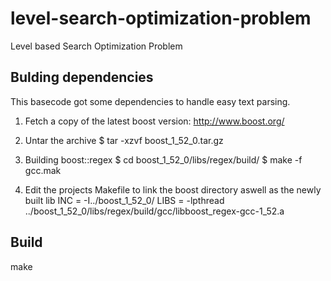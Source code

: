 level-search-optimization-problem
=================================

Level based Search Optimization Problem


Bulding dependencies
----------------------------------------
This basecode got some dependencies to handle easy text parsing.
1. Fetch a copy of the latest boost version: http://www.boost.org/
2. Untar the archive
$ tar -xzvf boost_1_52_0.tar.gz

3. Building boost::regex
$ cd boost_1_52_0/libs/regex/build/
$ make -f gcc.mak

4. Edit the projects Makefile to link the boost directory aswell as the newly built lib
INC = -I../boost_1_52_0/
LIBS = -lpthread ../boost_1_52_0/libs/regex/build/gcc/libboost_regex-gcc-1_52.a

Build
----------------------------------------
make
